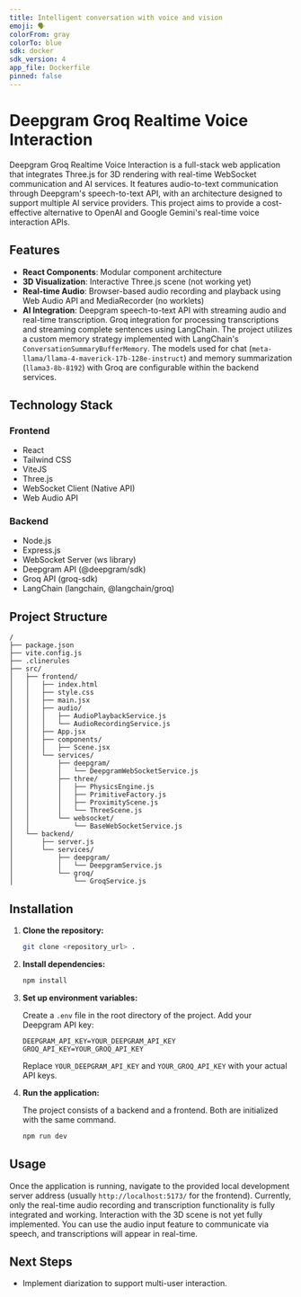 ```yaml
---
title: Intelligent conversation with voice and vision
emoji: 🗣️
colorFrom: gray
colorTo: blue
sdk: docker
sdk_version: 4
app_file: Dockerfile
pinned: false
---
```


# Deepgram Groq Realtime Voice Interaction

Deepgram Groq Realtime Voice Interaction is a full-stack web application that integrates Three.js for 3D rendering with real-time WebSocket communication and AI services. It features audio-to-text communication through Deepgram's speech-to-text API, with an architecture designed to support multiple AI service providers. This project aims to provide a cost-effective alternative to OpenAI and Google Gemini's real-time voice interaction APIs.

## Features

- **React Components**: Modular component architecture
- **3D Visualization**: Interactive Three.js scene (not working yet)
- **Real-time Audio**: Browser-based audio recording and playback using Web Audio API and MediaRecorder (no worklets)
- **AI Integration**: Deepgram speech-to-text API with streaming audio and real-time transcription. Groq integration for processing transcriptions and streaming complete sentences using LangChain. The project utilizes a custom memory strategy implemented with LangChain's `ConversationSummaryBufferMemory`. The models used for chat (`meta-llama/llama-4-maverick-17b-128e-instruct`) and memory summarization (`llama3-8b-8192`) with Groq are configurable within the backend services.

## Technology Stack

### Frontend

- React
- Tailwind CSS
- ViteJS
- Three.js
- WebSocket Client (Native API)
- Web Audio API

### Backend

- Node.js
- Express.js
- WebSocket Server (ws library)
- Deepgram API (@deepgram/sdk)
- Groq API (groq-sdk)
- LangChain (langchain, @langchain/groq)

## Project Structure

```
/
├── package.json
├── vite.config.js
├── .clinerules
├── src/
│   ├── frontend/
│   │   ├── index.html
│   │   ├── style.css
│   │   ├── main.jsx
│   │   ├── audio/
│   │   │   ├── AudioPlaybackService.js
│   │   │   └── AudioRecordingService.js
│   │   ├── App.jsx
│   │   ├── components/
│   │   │   ├── Scene.jsx
│   │   └── services/
│   │       ├── deepgram/
│   │       │   └── DeepgramWebSocketService.js
│   │       ├── three/
│   │       │   ├── PhysicsEngine.js
│   │       │   ├── PrimitiveFactory.js
│   │       │   ├── ProximityScene.js
│   │       │   └── ThreeScene.js
│   │       └── websocket/
│   │           └── BaseWebSocketService.js
│   └── backend/
│       ├── server.js
│       └── services/
│           ├── deepgram/
│           │   └── DeepgramService.js
│           └── groq/
│               └── GroqService.js
```

## Installation

1. **Clone the repository:**

   ```bash
   git clone <repository_url> .
   ```

2. **Install dependencies:**

   ```bash
   npm install
   ```

3. **Set up environment variables:**

   Create a `.env` file in the root directory of the project. Add your Deepgram API key:

   ```env
   DEEPGRAM_API_KEY=YOUR_DEEPGRAM_API_KEY
   GROQ_API_KEY=YOUR_GROQ_API_KEY
   ```

   Replace `YOUR_DEEPGRAM_API_KEY` and `YOUR_GROQ_API_KEY` with your actual API keys.

4. **Run the application:**

   The project consists of a backend and a frontend. Both are initialized with the same command.

   ```bash
   npm run dev
   ```

## Usage

Once the application is running, navigate to the provided local development server address (usually `http://localhost:5173/` for the frontend). Currently, only the real-time audio recording and transcription functionality is fully integrated and working. Interaction with the 3D scene is not yet fully implemented. You can use the audio input feature to communicate via speech, and transcriptions will appear in real-time.

## Next Steps

- Implement diarization to support multi-user interaction.
